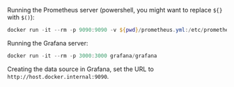 Running the Prometheus server (powershell, you might want to replace `${}` with `$()`):
```ps1
docker run -it --rm -p 9090:9090 -v ${pwd}/prometheus.yml:/etc/prometheus/prometheus.yml prom/prometheus
```

Running the Grafana server:
```ps1
docker run -it --rm -p 3000:3000 grafana/grafana
```

Creating the data source in Grafana, set the URL to `http://host.docker.internal:9090`.

